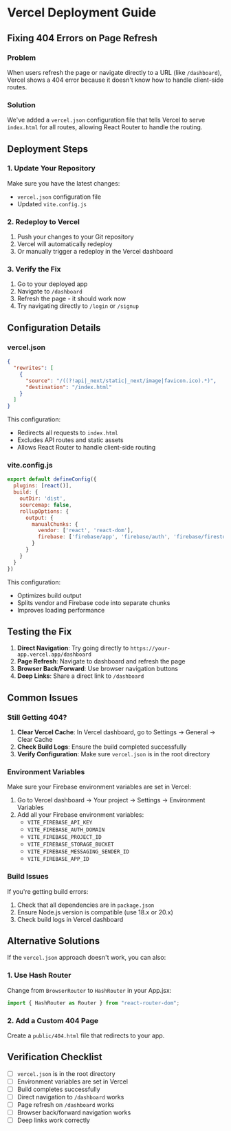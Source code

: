 # Vercel Deployment Guide

## Fixing 404 Errors on Page Refresh

### Problem
When users refresh the page or navigate directly to a URL (like `/dashboard`), Vercel shows a 404 error because it doesn't know how to handle client-side routes.

### Solution
We've added a `vercel.json` configuration file that tells Vercel to serve `index.html` for all routes, allowing React Router to handle the routing.

## Deployment Steps

### 1. Update Your Repository
Make sure you have the latest changes:
- `vercel.json` configuration file
- Updated `vite.config.js`

### 2. Redeploy to Vercel
1. Push your changes to your Git repository
2. Vercel will automatically redeploy
3. Or manually trigger a redeploy in the Vercel dashboard

### 3. Verify the Fix
1. Go to your deployed app
2. Navigate to `/dashboard`
3. Refresh the page - it should work now
4. Try navigating directly to `/login` or `/signup`

## Configuration Details

### vercel.json
```json
{
  "rewrites": [
    {
      "source": "/((?!api|_next/static|_next/image|favicon.ico).*)",
      "destination": "/index.html"
    }
  ]
}
```

This configuration:
- Redirects all requests to `index.html`
- Excludes API routes and static assets
- Allows React Router to handle client-side routing

### vite.config.js
```javascript
export default defineConfig({
  plugins: [react()],
  build: {
    outDir: 'dist',
    sourcemap: false,
    rollupOptions: {
      output: {
        manualChunks: {
          vendor: ['react', 'react-dom'],
          firebase: ['firebase/app', 'firebase/auth', 'firebase/firestore']
        }
      }
    }
  }
})
```

This configuration:
- Optimizes build output
- Splits vendor and Firebase code into separate chunks
- Improves loading performance

## Testing the Fix

1. **Direct Navigation**: Try going directly to `https://your-app.vercel.app/dashboard`
2. **Page Refresh**: Navigate to dashboard and refresh the page
3. **Browser Back/Forward**: Use browser navigation buttons
4. **Deep Links**: Share a direct link to `/dashboard`

## Common Issues

### Still Getting 404?
1. **Clear Vercel Cache**: In Vercel dashboard, go to Settings → General → Clear Cache
2. **Check Build Logs**: Ensure the build completed successfully
3. **Verify Configuration**: Make sure `vercel.json` is in the root directory

### Environment Variables
Make sure your Firebase environment variables are set in Vercel:
1. Go to Vercel dashboard → Your project → Settings → Environment Variables
2. Add all your Firebase environment variables:
   - `VITE_FIREBASE_API_KEY`
   - `VITE_FIREBASE_AUTH_DOMAIN`
   - `VITE_FIREBASE_PROJECT_ID`
   - `VITE_FIREBASE_STORAGE_BUCKET`
   - `VITE_FIREBASE_MESSAGING_SENDER_ID`
   - `VITE_FIREBASE_APP_ID`

### Build Issues
If you're getting build errors:
1. Check that all dependencies are in `package.json`
2. Ensure Node.js version is compatible (use 18.x or 20.x)
3. Check build logs in Vercel dashboard

## Alternative Solutions

If the `vercel.json` approach doesn't work, you can also:

### 1. Use Hash Router
Change from `BrowserRouter` to `HashRouter` in your App.jsx:
```javascript
import { HashRouter as Router } from "react-router-dom";
```

### 2. Add a Custom 404 Page
Create a `public/404.html` file that redirects to your app.

## Verification Checklist

- [ ] `vercel.json` is in the root directory
- [ ] Environment variables are set in Vercel
- [ ] Build completes successfully
- [ ] Direct navigation to `/dashboard` works
- [ ] Page refresh on `/dashboard` works
- [ ] Browser back/forward navigation works
- [ ] Deep links work correctly 